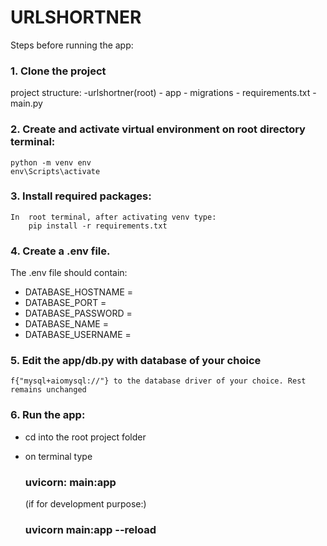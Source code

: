# URLSHORTNER

Steps before running the app:

### 1. Clone the project  

project structure:
  -urlshortner(root)
    - app
    - migrations
    - requirements.txt
    - main.py

### 2. Create and activate virtual environment on root directory terminal:

    python -m venv env
    env\Scripts\activate

### 3. Install required packages:  
    In  root terminal, after activating venv type:
        pip install -r requirements.txt

### 4. Create a .env file.  

The .env file should contain:

- DATABASE_HOSTNAME = 
- DATABASE_PORT = 
- DATABASE_PASSWORD = 
- DATABASE_NAME = 
- DATABASE_USERNAME =  

### 5. Edit the app/db.py with database of your choice

    f{"mysql+aiomysql://"} to the database driver of your choice. Rest remains unchanged

### 6. Run the app:

- cd into the root project folder
- on terminal type  
    ### **uvicorn: main:app**  

    (if for development purpose:)
    
    ### **uvicorn main:app --reload**
    
 
